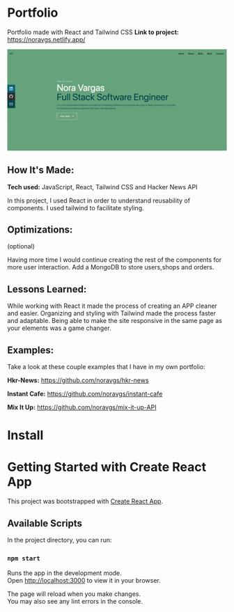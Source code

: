 # Portfolio
Portfolio made with React and Tailwind CSS
**Link to project:** https://noravgs.netlify.app/

![image](https://github.com/noravgs/nv-portfolio-react/blob/main/src/assets/portfolioimg.png?raw=true)

## How It's Made:

**Tech used:** JavaScript, React, Tailwind CSS and Hacker News API

In this project, I used React in order to understand reusability of components. I used tailwind to facilitate styling.  

## Optimizations:
(optional)

Having more time I would continue creating the rest of the components for more user interaction. Add a MongoDB to store users,shops and orders. 

## Lessons Learned:

While working with React it made the process of creating an APP cleaner and easier. Organizing and styling with Tailwind made the process faster and adaptable. Being able to make the site responsive in the same page as your elements was a game changer.

## Examples:
Take a look at these couple examples that I have in my own portfolio:

**Hkr-News:** https://github.com/noravgs/hkr-news

**Instant Cafe:** https://github.com/noravgs/instant-cafe

**Mix It Up:** https://github.com/noravgs/mix-it-up-API



# Install

# Getting Started with Create React App

This project was bootstrapped with [Create React App](https://github.com/facebook/create-react-app).

## Available Scripts

In the project directory, you can run:

### `npm start`

Runs the app in the development mode.\
Open [http://localhost:3000](http://localhost:3000) to view it in your browser.

The page will reload when you make changes.\
You may also see any lint errors in the console.

